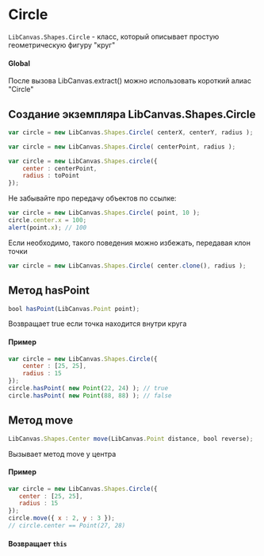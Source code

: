 Circle
======
`LibCanvas.Shapes.Circle` - класс, который описывает простую геометрическую фигуру "круг"

#### Global

После вызова LibCanvas.extract() можно использовать короткий алиас "Circle"

## Создание экземпляра LibCanvas.Shapes.Circle

```js
var circle = new LibCanvas.Shapes.Circle( centerX, centerY, radius );

var circle = new LibCanvas.Shapes.Circle( centerPoint, radius );

var circle = new LibCanvas.Shapes.circle({
	center : centerPoint,
	radius : toPoint
});
```

Не забывайте про передачу объектов по ссылке:

```js
var circle = new LibCanvas.Shapes.Circle( point, 10 );
circle.center.x = 100;
alert(point.x); // 100
```

Если необходимо, такого поведения можно избежать, передавая клон точки

```js
var circle = new LibCanvas.Shapes.Circle( center.clone(), radius );
```

## Метод hasPoint

```js
bool hasPoint(LibCanvas.Point point);
```

Возвращает true если точка находится внутри круга

#### Пример

```js
var circle = new LibCanvas.Shapes.Circle({
	center : [25, 25],
	radius : 15
});
circle.hasPoint( new Point(22, 24) ); // true
circle.hasPoint( new Point(88, 88) ); // false
```

## Метод move

```js
LibCanvas.Shapes.Center move(LibCanvas.Point distance, bool reverse);
```

Вызывает метод move у центра

#### Пример

```js
var circle = new LibCanvas.Shapes.Circle({
   center : [25, 25],
   radius : 15
});
circle.move({ x : 2, y : 3 });
// circle.center == Point(27, 28)
```

#### Возвращает `this`

